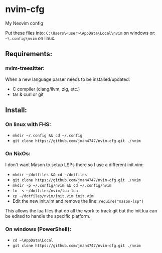 # nvim-cfg
My Neovim config

Put these files into: `C:\Users\<user>\AppData\Local\nvim` on windows or: `~\.config\nvim` on linux.

## Requirements:

###  nvim-treesitter:
When a new language parser needs to be installed/updated:
- C compiler (clang/llvm, zig, etc.)
- tar & curl or git

## Install:

### On linux with FHS:
- `mkdir ~/.config && cd ~/.config`
- `git clone https://github.com/jman4747/nvim-cfg.git ./nvim`

### On NixOs:
I don't want Mason to setup LSPs there so I use a different init.vim:
- `mkdir ~/dotfiles && cd ~/dotfiles`
- `git clone https://github.com/jman4747/nvim-cfg.git ./nvim`
- `mkdir -p ~/.config/nvim && cd ~/.config/nvim`
- `ln -s ~/dotfiles/nvim/lua lua`
- `cp ~/dotfiles/nvim/init.vim init.vim`
- Edit the new init.vim and remove the line: `require("mason-lsp")`

This allows the lua files that do all the work to track git but the init.lua
can be edited to handle the specific platform.

### On windows (PowerShell):
- `cd ~\AppData\Local`
- `git clone https://github.com/jman4747/nvim-cfg.git ./nvim`
